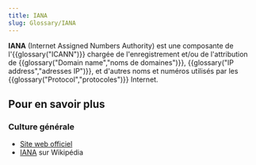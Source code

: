 ```yaml
---
title: IANA
slug: Glossary/IANA
---
```


**IANA** (Internet Assigned Numbers Authority) est une composante de l'{{glossary("ICANN")}} chargée de l'enregistrement et/ou de l'attribution de {{glossary("Domain name","noms de domaines")}}, {{glossary("IP address","adresses IP")}}, et d'autres noms et numéros utilisés par les {{glossary("Protocol","protocoles")}} Internet.

## Pour en savoir plus

### Culture générale

- [Site web officiel](https://www.iana.org/)
- [IANA](https://fr.wikipedia.org/wiki/Internet_Assigned_Numbers_Authority) sur Wikipédia
